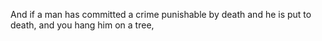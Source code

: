 And if a man has committed a crime punishable by death and he is put to death, and you hang him on a tree,
